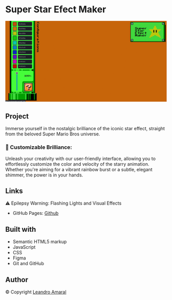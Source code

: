 # Super Star Efect Maker

![Avaliacao de produto](./.github/Previewgif.gif)

## Project

Immerse yourself in the nostalgic brilliance of the iconic star effect, straight from the beloved Super Mario Bros universe.

### 🌟 Customizable Brilliance:

Unleash your creativity with our user-friendly interface, allowing you to effortlessly customize the color and velocity of the starry animation. Whether you're aiming for a vibrant rainbow burst or a subtle, elegant shimmer, the power is in your hands.


## Links

⚠️ Epilepsy Warning: Flashing Lights and Visual Effects

- GitHub Pages: [Github](https://leanddo.github.io/SuperStarEfect-Maker/)

## Built with

- Semantic HTML5 markup
- JavaScript
- CSS
- Figma
- Git and GitHub

## Author

© Copyright [Leandro Amaral](https://github.com/Leanddo)

 

